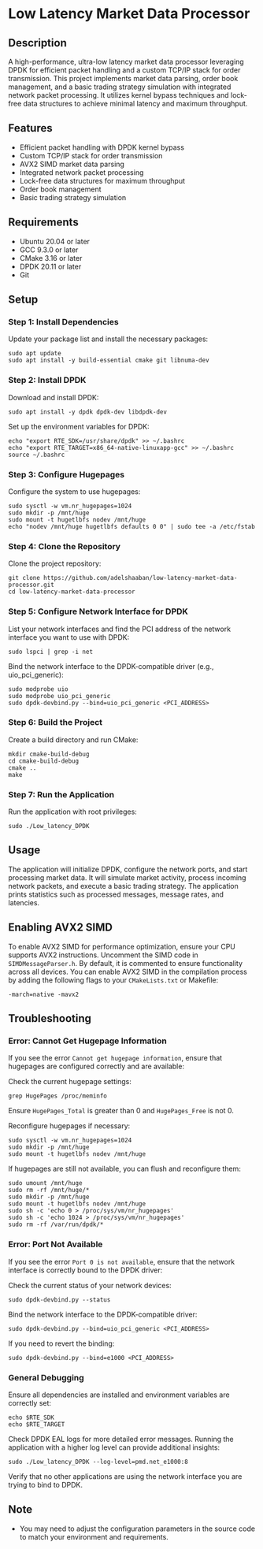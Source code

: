 # Low Latency Market Data Processor

## Description

A high-performance, ultra-low latency market data processor leveraging DPDK for efficient packet handling and a custom TCP/IP stack for order transmission. This project implements market data parsing, order book management, and a basic trading strategy simulation with integrated network packet processing. It utilizes kernel bypass techniques and lock-free data structures to achieve minimal latency and maximum throughput.

## Features

- Efficient packet handling with DPDK kernel bypass
- Custom TCP/IP stack for order transmission
- AVX2 SIMD market data parsing
- Integrated network packet processing
- Lock-free data structures for maximum throughput
- Order book management
- Basic trading strategy simulation

## Requirements

- Ubuntu 20.04 or later
- GCC 9.3.0 or later
- CMake 3.16 or later
- DPDK 20.11 or later
- Git

## Setup

### Step 1: Install Dependencies

Update your package list and install the necessary packages:

    
    sudo apt update
    sudo apt install -y build-essential cmake git libnuma-dev
    

### Step 2: Install DPDK

Download and install DPDK:

    
    sudo apt install -y dpdk dpdk-dev libdpdk-dev 
    

Set up the environment variables for DPDK:

    
    echo "export RTE_SDK=/usr/share/dpdk" >> ~/.bashrc
    echo "export RTE_TARGET=x86_64-native-linuxapp-gcc" >> ~/.bashrc
    source ~/.bashrc
    

### Step 3: Configure Hugepages

Configure the system to use hugepages:

    
    sudo sysctl -w vm.nr_hugepages=1024
    sudo mkdir -p /mnt/huge
    sudo mount -t hugetlbfs nodev /mnt/huge
    echo "nodev /mnt/huge hugetlbfs defaults 0 0" | sudo tee -a /etc/fstab


### Step 4: Clone the Repository

Clone the project repository:

    
    git clone https://github.com/adelshaaban/low-latency-market-data-processor.git
    cd low-latency-market-data-processor
    
    

### Step 5: Configure Network Interface for DPDK

List your network interfaces and find the PCI address of the network interface you want to use with DPDK:

    
    sudo lspci | grep -i net
    

Bind the network interface to the DPDK-compatible driver (e.g., uio_pci_generic):

    
    sudo modprobe uio
    sudo modprobe uio_pci_generic
    sudo dpdk-devbind.py --bind=uio_pci_generic <PCI_ADDRESS>
    


### Step 6: Build the Project

Create a build directory and run CMake:

    
    mkdir cmake-build-debug
    cd cmake-build-debug
    cmake ..
    make
    

### Step 7: Run the Application

Run the application with root privileges:

    
    sudo ./Low_latency_DPDK
    

## Usage

The application will initialize DPDK, configure the network ports, and start processing market data. It will simulate market activity, process incoming network packets, and execute a basic trading strategy. The application prints statistics such as processed messages, message rates, and latencies.

## Enabling AVX2 SIMD

To enable AVX2 SIMD for performance optimization, ensure your CPU supports AVX2 instructions. Uncomment the SIMD code in `SIMDMessageParser.h`. By default, it is commented to ensure functionality across all devices. You can enable AVX2 SIMD in the compilation process by adding the following flags to your `CMakeLists.txt` or Makefile:

    
    -march=native -mavx2
    

## Troubleshooting

### Error: Cannot Get Hugepage Information

If you see the error `Cannot get hugepage information`, ensure that hugepages are configured correctly and are available:

Check the current hugepage settings:

    
    grep HugePages /proc/meminfo
    

Ensure `HugePages_Total` is greater than 0 and `HugePages_Free` is not 0.

Reconfigure hugepages if necessary:

    
    sudo sysctl -w vm.nr_hugepages=1024
    sudo mkdir -p /mnt/huge
    sudo mount -t hugetlbfs nodev /mnt/huge
    

If hugepages are still not available, you can flush and reconfigure them:

    
    sudo umount /mnt/huge
    sudo rm -rf /mnt/huge/*
    sudo mkdir -p /mnt/huge
    sudo mount -t hugetlbfs nodev /mnt/huge
    sudo sh -c 'echo 0 > /proc/sys/vm/nr_hugepages'
    sudo sh -c 'echo 1024 > /proc/sys/vm/nr_hugepages'
    sudo rm -rf /var/run/dpdk/*
    

### Error: Port Not Available

If you see the error `Port 0 is not available`, ensure that the network interface is correctly bound to the DPDK driver:

Check the current status of your network devices:

    
    sudo dpdk-devbind.py --status
    

Bind the network interface to the DPDK-compatible driver:

    
    sudo dpdk-devbind.py --bind=uio_pci_generic <PCI_ADDRESS>
    

If you need to revert the binding:

    
    sudo dpdk-devbind.py --bind=e1000 <PCI_ADDRESS>
    

### General Debugging

Ensure all dependencies are installed and environment variables are correctly set:

    
    echo $RTE_SDK
    echo $RTE_TARGET
    

Check DPDK EAL logs for more detailed error messages. Running the application with a higher log level can provide additional insights:

    
    sudo ./Low_latency_DPDK --log-level=pmd.net_e1000:8
    

Verify that no other applications are using the network interface you are trying to bind to DPDK.

## Note
- You may need to adjust the configuration parameters in the source code to match your environment and requirements.
